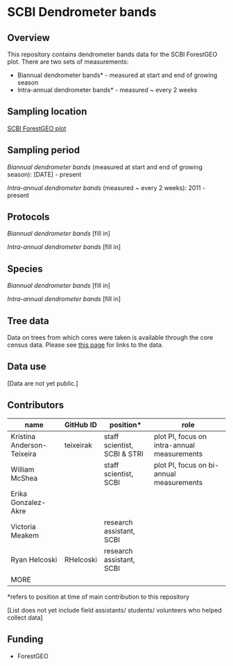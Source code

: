# SCBI Dendrometer bands

## Overview 
This repository contains dendrometer bands data for the SCBI ForestGEO plot. There are two sets of measurements: 
* Biannual dendrometer bands* - measured at start and end of growing season
* Intra-annual dendrometer bands* - measured ~ every 2 weeks

## Sampling location
[SCBI ForestGEO plot](https://forestgeo.si.edu/sites/north-america/smithsonian-conservation-biology-institute)


## Sampling period
*Biannual dendrometer bands* (measured at start and end of growing season): [DATE] - present

*Intra-annual dendrometer bands* (measured ~ every 2 weeks): 2011 - present


## Protocols
*Biannual dendrometer bands*
[fill in]

*Intra-annual dendrometer bands* 
[fill in]


## Species
*Biannual dendrometer bands*
[fill in]

*Intra-annual dendrometer bands* 
[fill in]


## Tree data
Data on trees from which cores were taken is available through the core census data. Please see [this page](https://github.com/EcoClimLab/SCBI-ForestGEO-Data) for links to the data.

## Data use

[Data are not yet public.]

## Contributors
| name | GitHub ID| position* | role |
| -----| ---- | ---- |---- |
| Kristina Anderson-Teixeira | teixeirak | staff scientist, SCBI & STRI | plot PI, focus on intra-annual measurements |
| William McShea |  | staff scientist, SCBI | plot PI, focus on bi-annual measurements |
| Erika Gonzalez-Akre | | | |
| Victoria Meakem |  | research assistant, SCBI |  |
| Ryan Helcoski | RHelcoski | research assistant, SCBI |  |
| MORE| | | |
 
*refers to position at time of main contribution to this repository

[List does not yet include field assistants/ students/ volunteers who helped collect data]

## Funding 
- ForestGEO 

